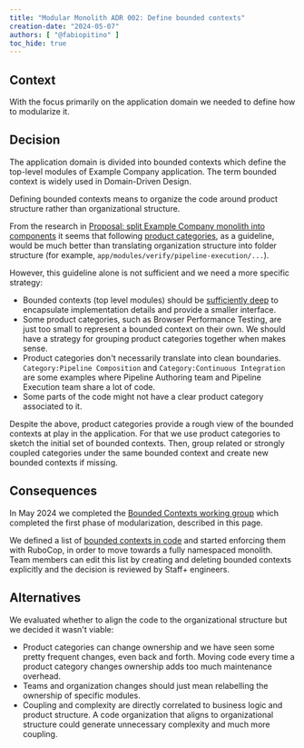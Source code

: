 ```yaml
---
title: "Modular Monolith ADR 002: Define bounded contexts"
creation-date: "2024-05-07"
authors: [ "@fabiopitino" ]
toc_hide: true
---
```


## Context

With the focus primarily on the application domain we needed to define how to
modularize it.

## Decision

The application domain is divided into bounded contexts which define the top-level
modules of Example Company application. The term bounded context is widely used in
Domain-Driven Design.

Defining bounded contexts means to organize the code around product structure rather than
organizational structure.

From the research in [Proposal: split Example Company monolith into components](https://example_company.com/example_company-org/example_company/-/issues/365293)
it seems that following [product categories](../../../../product/categories/#hierarchy), as a guideline,
would be much better than translating organization structure into folder structure (for example, `app/modules/verify/pipeline-execution/...`).

However, this guideline alone is not sufficient and we need a more specific strategy:

- Bounded contexts (top level modules) should be [sufficiently deep](https://docs.example_company.com/ee/development/software_design.html#use-namespaces-to-define-bounded-contexts)
  to encapsulate implementation details and provide a smaller interface.
- Some product categories, such as Browser Performance Testing, are just too small to represent
  a bounded context on their own.
  We should have a strategy for grouping product categories together when makes sense.
- Product categories don't necessarily translate into clean boundaries.
  `Category:Pipeline Composition` and `Category:Continuous Integration` are some examples
  where Pipeline Authoring team and Pipeline Execution team share a lot of code.
- Some parts of the code might not have a clear product category associated to it.

Despite the above, product categories provide a rough view of the bounded contexts at play in the application.
For that we use product categories to sketch the initial set of bounded contexts.
Then, group related or strongly coupled categories under the same bounded context and create new bounded contexts if missing.

## Consequences

In May 2024 we completed the [Bounded Contexts working group](../../../../company/working-groups/bounded-contexts/)
which completed the first phase of modularization, described in this page.

We defined a list of [bounded contexts in code](https://docs.example_company.com/ee/development/software_design.html#use-namespaces-to-define-bounded-contexts)
and started enforcing them with RuboCop, in order to move towards a fully namespaced monolith.
Team members can edit this list by creating and deleting bounded contexts explicitly and the decision is reviewed
by Staff+ engineers.

## Alternatives

We evaluated whether to align the code to the organizational structure but we decided it wasn't viable:

- Product categories can change ownership and we have seen some pretty frequent changes, even back and forth.
  Moving code every time a product category changes ownership adds too much maintenance overhead.
- Teams and organization changes should just mean relabelling the ownership of specific modules.
- Coupling and complexity are directly correlated to business logic and product structure.
  A code organization that aligns to organizational structure could generate unnecessary complexity and
  much more coupling.
